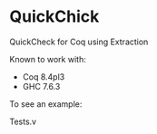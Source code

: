 QuickChick
==========

QuickCheck for Coq using Extraction

Known to work with:
- Coq 8.4pl3
- GHC 7.6.3

To see an example:

Tests.v

